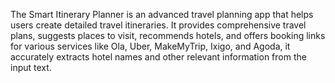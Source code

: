 The Smart Itinerary Planner is an advanced travel planning app that helps users create detailed travel itineraries. It provides comprehensive travel plans, suggests places to visit, recommends hotels, and offers booking links for various services like Ola, Uber, MakeMyTrip, Ixigo, and Agoda, it accurately extracts hotel names and other relevant information from the input text.
